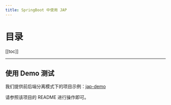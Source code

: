```yaml
---
title: SpringBoot 中使用 JAP
---
```


# 目录

[[toc]]

----

## 使用 Demo 测试

我们提供前后端分离模式下的项目示例：[jap-demo](https://gitee.com/fujieid/jap-demo)

请参照该项目的 README 进行操作即可。
